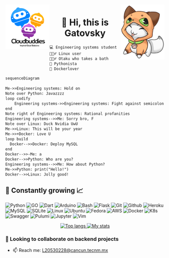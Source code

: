 <img align='right' src="assets/gravatar.png" alt="" width="140"/>
<img align='left' src="assets/buddies.png" alt="" width="140"/>
<div align="center">
  <h1>👋 Hi, this is Gatovsky </h1>
</div>

```text
💻 Engineering systems student
🧙🏻‍♂️ Linux user 
🦹🏾‍♂️ Otaku who takes a bath 
🐍 Pythonista
🐋 Dockerlover
```

```mermaid
sequenceDiagram

Me->>Engineering systems: Hold on
Note over Python: Javazzzz
loop codify
    Engineering systems->>Engineering systems: Fight against semicolon
end
Note right of Engineering systems: Rational profanities
Engineering systems-->>Me: Sorry bro, F
Note over Linux: Duck Nvidia UwU
Me->>Linux: This will be your year
Me->>+Docker: Love U
loop build
  Docker-->>Docker: Deploy MySQL
end
Docker-->>-Me: a
Docker-->>Python: Who are you?
Engineering systems-->>Me: How about Python?
Me->>Python: print("Hello!")
Docker-->>Linux: Jolly good!
```


## 🌱 Constantly growing 📈

![Python](https://img.shields.io/badge/Python-3776AB?style=flat&logo=python&logoColor=white)
![GO](https://img.shields.io/badge/GO-29BEB0?style=flat&logo=go&logoColor=white)
![Dart](https://img.shields.io/badge/-Dart-0175c2?style=flat&logo=dart)
![Arduino](https://img.shields.io/badge/-Arduino-00979D?style=flat&logo=Arduino&logoColor=white)
![Bash](https://img.shields.io/badge/-Bash-4EAA25?style=flat&logo=GNU%20Bash&logoColor=white) 
![Flask](https://img.shields.io/badge/-Flask-000000?style=flat&logo=Flask&logoColor=white)
![Git](https://img.shields.io/badge/Git-E44C30?style=flat&logo=git&logoColor=white)
![Github](https://img.shields.io/badge/GitHub-100000?style=flat&logo=github&logoColor=white)
![Heroku](https://img.shields.io/badge/Heroku-430098?style=flat&logo=heroku&logoColor=white)
![MySQL](https://img.shields.io/badge/-MySQL-005C84?style=flat&logo=mysql&logoColor=white)
![SQLite](https://img.shields.io/badge/-SQLite-003B57?style=flat&logo=sqlite&logoColor=white)
![Linux](https://img.shields.io/badge/Linux-FCC624?style=flat&logo=linux&logoColor=black)
![Ubuntu](https://img.shields.io/badge/-Ubuntu-E95420?style=flat&logo=Ubuntu&logoColor=white)
![Fedora](https://img.shields.io/badge/-Fedora-51A2DA?style=flat&logo=fedora&logoColor=white)
![AWS](https://img.shields.io/badge/-AWS-232F3E?style=flat&logo=amazon%20aws&logoColor=white)
![Docker](https://img.shields.io/badge/Docker-gray.svg?&style=flat&logo=Docker&logoColor=blue)
![K8s](https://img.shields.io/badge/K8s-%23326CE5.svg?&style=flat&logo=kubernetes&logoColor=white)
![Swagger](https://img.shields.io/badge/Swagger-%2385EA2D.svg?&style=flat&logo=swagger&logoColor=blue)
![Pulumi](https://img.shields.io/badge/Pulumi-8A3391?&style=flat&logo=pulumi&logoColor=blue)
![Jupyter](https://img.shields.io/badge/-Jupyter-F37626?style=flat&logo=jupyter&logoColor=white)
![Vim](https://img.shields.io/badge/-Vim-019733?style=flat&logo=vim&logoColor=white)


<div align="center"> 
<a href="https://github.com/hharieta/github-readme-stats" title="Most Used Language">
<img height=210 width=420 src="https://github-readme-stats-9gwa6on1v-hharieta.vercel.app/api/top-langs/?username=hharieta&langs_count=6&hide=SCSS,CSS,HTML,CSS,ASP.NET,C,ShaderLab,HLSL,Jupyter%20Notebook,C%2B%2B,C%23&show_icons=true&layout=compact&hide_border=true&role=OWNER,COLLABORATOR&theme=transparent" alt="Top langs" />
</a>
<a href="https://github.com/hharieta/github-readme-stats">
<img height=210 width=420 src="https://github-readme-stats-9gwa6on1v-hharieta.vercel.app/api?username=hharieta&count_private=true&show_icons=true&layout=compact&hide_border=true&theme=transparent" alt="My stats" />
</a> 
</div>

### 💞️ Looking to collaborate on backend projects

- :mailbox: Reach me: [L20530228@cancun.tecnm.mx](https://mail.google.com/mail/u/0/#inbox) 
<!---
hharieta/hharieta is a ✨ special ✨ repository because I said so
--->

